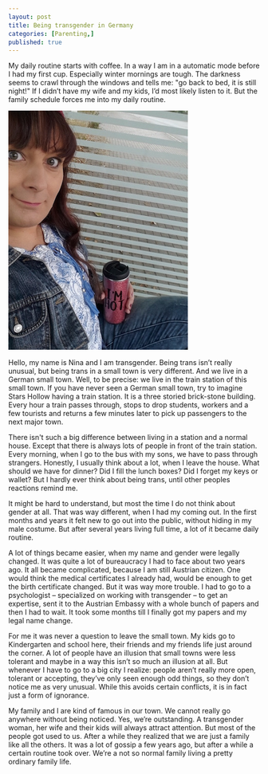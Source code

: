 ```yaml
---
layout: post
title: Being transgender in Germany
categories: [Parenting,]
published: true
---
```


My daily routine starts with coffee. In a way I am in a automatic mode before I had my first cup. Especially winter mornings are tough. The darkness seems to crawl through the windows and tells me: "go back to bed, it is still night!" If I didn’t have my wife and my kids, I’d most likely listen to it. But the family schedule forces me into my daily routine.

![Being transgender in Germany](/public/assets/img/transgender-small.jpg)

Hello, my name is Nina and I am transgender. Being trans isn’t really unusual, but being trans in a small town is very different. And we live in a German small town. Well, to be precise: we live in the train station of this small town. If you have never seen a German small town, try to imagine Stars Hollow having a train station. It is a three storied brick-stone building. Every hour a train passes through, stops to drop students, workers and a few tourists and returns a few minutes later to pick up passengers to the next major town.

There isn't such a big difference between living in a station
and a normal house. Except that there is
always lots of people in front of the train station.
Every morning, when I go to the bus with my
sons, we have to pass through strangers. Honestly, I usually think about a lot, when I leave the house. What should we have for dinner? Did I fill the lunch boxes? Did I forget my keys or wallet? But I hardly ever think about being trans, until other peoples reactions remind me.

It might be hard to understand, but most the time I do not think about gender at all. That was way different, when I had my coming out. In the first months and years it felt new to go out into the public, without hiding in my male costume. But after several years living full time, a lot of it became daily routine.

A lot of things became easier, when my name and gender were legally changed. It was quite a lot of bureaucracy I had to face about two years ago. It all became complicated, because I am still Austrian citizen. One would think the medical certificates I already had, would be enough to get the birth certificate changed. But it was way more trouble. I had to go to a psychologist – specialized on working with transgender – to get an expertise, sent it to the Austrian Embassy with a whole bunch of papers and then I had to wait. It took some months till I finally got my papers and my legal name change.

For me it was never a question to leave the small town. My kids go to Kindergarten and school here, their friends and my friends life just around the corner. A lot of people have an illusion that small towns were less tolerant and maybe in a way this isn’t so much an illusion at all. But
whenever I have to go to a big city I realize: people aren’t really more open, tolerant or accepting, they’ve only seen enough odd things, so they don’t notice me as very unusual. While this avoids certain conflicts, it is in fact just a form of ignorance.

My family and I are kind of famous in our town. We cannot really go anywhere without being noticed. Yes, we’re outstanding. A transgender woman, her wife and their kids will always attract attention. But most of the people got used to us.
After a while they realized that we are just a family like all the others. It was a lot of gossip a few years ago, but after a while a certain routine took
over. We’re a not so normal family living a pretty ordinary family life.
